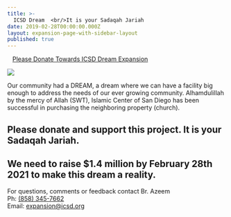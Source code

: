 ```yaml
---
title: >-
  ICSD Dream  <br/>It is your Sadaqah Jariah
date: 2019-02-28T00:00:00.000Z
layout: expansion-page-with-sidebar-layout
published: true
---
```


<style>
  .img {
  	width: 100%;
    padding-top: 75%;
    background-position: 50% 50%;
    background-repeat: no-repeat;
    background-size: cover;
  }
  .gallery-image {
  	padding-top: 3px;
    padding-bottom: 3px;
  }
</style>

<div class="row pt-10 pb-3">

  <div class="col-12 pb-3">
          <a class="btn btn-sm btn-danger" href="https://goodbricksapp.com/icsd.org/cause/dream" style="width: 100%;padding:12px;white-space: normal;">Please Donate Towards ICSD Dream Expansion</a>
    </div>
  </div>
    
![](https://s3.us-west-2.amazonaws.com/goodbricks.org/static/media/icsd/church-purchase-2020.png)

Our community had a DREAM, a dream where we can have a facility big enough to address the needs of our ever growing community. Alhamdulillah by the mercy of Allah (SWT), Islamic Center of San Diego has been successful in purchasing the neighboring property (church).
## Please donate and support this project. It is your Sadaqah Jariah.
## We need to raise $1.4 million by February 28th 2021 to make this dream a reality.
For questions, comments or feedback contact Br. Azeem <br/>
Ph: <a href="tel:+1-858-345-7662">(858) 345-7662</a> <br/>
Email: <a href="mailto:expansion@icsd.org">expansion@icsd.org</a>


